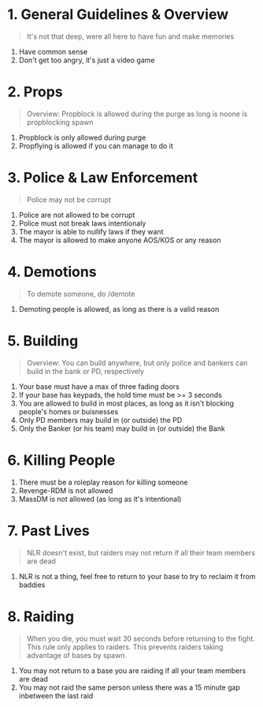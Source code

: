 # 1. General Guidelines & Overview
> It's not that deep, were all here to have fun and make memories

1. Have common sense
1. Don't get too angry, it's just a video game

# 2. Props
> Overview: Propblock is allowed during the purge as long is noone is propblocking spawn

1. Propblock is only allowed during purge
1. Propflying is allowed if you can manage to do it

# 3. Police & Law Enforcement
> Police may not be corrupt

1. Police are not allowed to be corrupt
1. Police must not break laws intentionaly
1. The mayor is able to nullify laws if they want
1. The mayor is allowed to make anyone AOS/KOS or any reason

# 4. Demotions
> To demote someone, do /demote <name> <reason>

1. Demoting people is allowed, as long as there is a valid reason

# 5. Building
> Overview: You can build anywhere, but only police and bankers can build in the bank or PD, respectively

1. Your base must have a max of three fading doors
1. If your base has keypads, the hold time must be >= 3 seconds
1. You are allowed to build in most places, as long as it isn't blocking people's homes or buisnesses
1. Only PD members may build in (or outside) the PD
1. Only the Banker (or his team) may build in (or outside) the Bank

# 6. Killing People
1. There must be a roleplay reason for killing someone
1. Revenge-RDM is not allowed
1. MassDM is not allowed (as long as it's intentional)

# 7. Past Lives
> NLR doesn't exist, but raiders may not return if all their team members are dead

1. NLR is not a thing, feel free to return to your base to try to reclaim it from baddies

# 8. Raiding
> When you die, you must wait 30 seconds before returning to the fight. This rule only applies to raiders. This prevents raiders taking advantage of bases by spawn.

1. You may not return to a base you are raiding if all your team members are dead
1. You may not raid the same person unless there was a 15 minute gap inbetween the last raid
